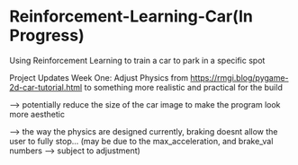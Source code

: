 # Reinforcement-Learning-Car(In Progress)
Using Reinforcement Learning to train a car to park in a specific spot

Project Updates
Week One: Adjust Physics from https://rmgi.blog/pygame-2d-car-tutorial.html to something more realistic and practical for the build

--> potentially reduce the size of the car image to make the program look more aesthetic

--> the way the physics are designed currently, braking doesnt allow the user to fully stop... (may be due to the max_acceleration, and brake_val numbers --> subject to adjustment)

